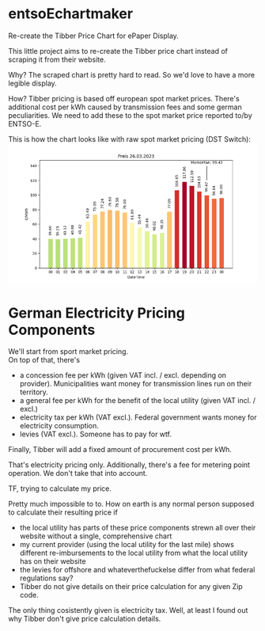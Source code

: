 # entsoEchartmaker
Re-create the Tibber Price Chart for ePaper Display. 

This little project aims to re-create the Tibber price chart instead of scraping it from their website. 

Why? The scraped chart is pretty hard to read. So we'd love to have a more legible display. 

How? Tibber pricing is based off european spot market prices. There's additional cost per kWh caused by transmission fees and some german peculiarities. We need to add these to the spot market price reported to/by ENTSO-E.

This is how the chart looks like with raw spot market pricing (DST Switch):
![ENTO-E Price Chart (Bars)](entso_e_zeitumstellung.png "ENTSO-E Price Chart Rendering, DST Switch")

# German Electricity Pricing Components
We'll start from sport market pricing.  
On top of that, there's
- a concession fee per kWh (given VAT incl. / excl. depending on provider). Municipalities want money for transmission lines run on their territory.
- a general fee per kWh for the benefit of the local utility (given VAT incl. / excl.)
- electricity tax per kWh (VAT excl.). Federal government wants money for electricity consumption.
- levies (VAT excl.). Someone has to pay for wtf.

Finally, Tibber will add a fixed amount of procurement cost per kWh.

That's electricity pricing only. Additionally, there's a fee for metering point operation. We don't take that into account.

TF, trying to calculate my price.

Pretty much impossible to to. How on earth is any normal person supposed to calculate their resulting price if
- the local utility has parts of these price components strewn all over their website without a single, comprehensive chart
- my current provider (using the local utility for the last mile) shows different re-imbursements to the local utility from what the local utility has on their website
- the levies for offshore and whateverthefuckelse differ from what federal regulations say?
- Tibber do not give details on their price calculation for any given Zip code.

The only thing cosistently given is electricity tax. Well, at least I found out why Tibber don't give price calculation details. 
